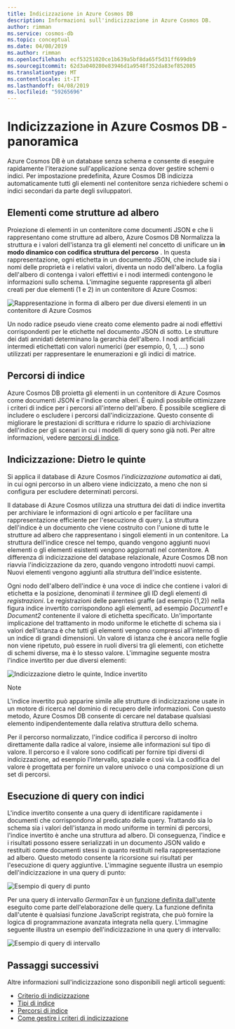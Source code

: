 ```yaml
---
title: Indicizzazione in Azure Cosmos DB
description: Informazioni sull'indicizzazione in Azure Cosmos DB.
author: rimman
ms.service: cosmos-db
ms.topic: conceptual
ms.date: 04/08/2019
ms.author: rimman
ms.openlocfilehash: ecf53251020ce1b639a5bf8da65f5d31ff699db9
ms.sourcegitcommit: 62d3a040280e83946d1a9548f352da83ef852085
ms.translationtype: MT
ms.contentlocale: it-IT
ms.lasthandoff: 04/08/2019
ms.locfileid: "59265696"
---
```

# <a name="indexing-in-azure-cosmos-db---overview"></a>Indicizzazione in Azure Cosmos DB - panoramica

Azure Cosmos DB è un database senza schema e consente di eseguire rapidamente l'iterazione sull'applicazione senza dover gestire schemi o indici. Per impostazione predefinita, Azure Cosmos DB indicizza automaticamente tutti gli elementi nel contenitore senza richiedere schemi o indici secondari da parte degli sviluppatori.

## <a name="items-as-trees"></a>Elementi come strutture ad albero

Proiezione di elementi in un contenitore come documenti JSON e che li rappresentano come strutture ad albero, Azure Cosmos DB Normalizza la struttura e i valori dell'istanza tra gli elementi nel concetto di unificare un **in modo dinamico con codifica struttura del percorso** . In questa rappresentazione, ogni etichetta in un documento JSON, che include sia i nomi delle proprietà e i relativi valori, diventa un nodo dell'albero. La foglia dell'albero di contenga i valori effettivi e i nodi intermedi contengono le informazioni sullo schema. L'immagine seguente rappresenta gli alberi creati per due elementi (1 e 2) in un contenitore di Azure Cosmos:

![Rappresentazione in forma di albero per due diversi elementi in un contenitore di Azure Cosmos](./media/index-overview/indexing-as-tree.png)

Un nodo radice pseudo viene creato come elemento padre ai nodi effettivi corrispondenti per le etichette nel documento JSON di sotto. Le strutture dei dati annidati determinano la gerarchia dell'albero. I nodi artificiali intermedi etichettati con valori numerici (per esempio, 0, 1, ....) sono utilizzati per rappresentare le enumerazioni e gli indici di matrice.

## <a name="index-paths"></a>Percorsi di indice

Azure Cosmos DB proietta gli elementi in un contenitore di Azure Cosmos come documenti JSON e l'indice come alberi. È quindi possibile ottimizzare i criteri di indice per i percorsi all'interno dell'albero. È possibile scegliere di includere o escludere i percorsi dall'indicizzazione. Questo consente di migliorare le prestazioni di scrittura e ridurre lo spazio di archiviazione dell'indice per gli scenari in cui i modelli di query sono già noti. Per altre informazioni, vedere [percorsi di indice](index-paths.md).

## <a name="indexing-under-the-hood"></a>Indicizzazione: Dietro le quinte

Si applica il database di Azure Cosmos *l'indicizzazione automatica* ai dati, in cui ogni percorso in un albero viene indicizzato, a meno che non si configura per escludere determinati percorsi.

Il database di Azure Cosmos utilizza una struttura dei dati di indice invertita per archiviare le informazioni di ogni articolo e per facilitare una rappresentazione efficiente per l'esecuzione di query. La struttura dell'indice è un documento che viene costruito con l'unione di tutte le strutture ad albero che rappresentano i singoli elementi in un contenitore. La struttura dell'indice cresce nel tempo, quando vengono aggiunti nuovi elementi o gli elementi esistenti vengono aggiornati nel contenitore. A differenza di indicizzazione del database relazionale, Azure Cosmos DB non riavvia l'indicizzazione da zero, quando vengono introdotti nuovi campi. Nuovi elementi vengono aggiunti alla struttura dell'indice esistente. 

Ogni nodo dell'albero dell'indice è una voce di indice che contiene i valori di etichetta e la posizione, denominati il *termine*e gli ID degli elementi di *registrazioni*. Le registrazioni delle parentesi graffe (ad esempio {1,2}) nella figura indice invertito corrispondono agli elementi, ad esempio *Document1* e *Document2* contenente il valore di etichetta specificato. Un'importante implicazione del trattamento in modo uniforme le etichette di schema sia i valori dell'istanza è che tutti gli elementi vengono compressi all'interno di un indice di grandi dimensioni. Un valore di istanza che è ancora nelle foglie non viene ripetuto, può essere in ruoli diversi tra gli elementi, con etichette di schemi diverse, ma è lo stesso valore. L'immagine seguente mostra l'indice invertito per due diversi elementi:

![Indicizzazione dietro le quinte, Indice invertito](./media/index-overview/inverted-index.png)

> [!NOTE]
> L'indice invertito può apparire simile alle strutture di indicizzazione usate in un motore di ricerca nel dominio di recupero delle informazioni. Con questo metodo, Azure Cosmos DB consente di cercare nel database qualsiasi elemento indipendentemente dalla relativa struttura dello schema.

Per il percorso normalizzato, l'indice codifica il percorso di inoltro direttamente dalla radice al valore, insieme alle informazioni sul tipo di valore. Il percorso e il valore sono codificati per fornire tipi diversi di indicizzazione, ad esempio l'intervallo, spaziale e così via. La codifica del valore è progettata per fornire un valore univoco o una composizione di un set di percorsi.

## <a name="querying-with-indexes"></a>Esecuzione di query con indici

L'indice invertito consente a una query di identificare rapidamente i documenti che corrispondono al predicato della query. Trattando sia lo schema sia i valori dell'istanza in modo uniforme in termini di percorsi, l'indice invertito è anche una struttura ad albero. Di conseguenza, l'indice e i risultati possono essere serializzati in un documento JSON valido e restituiti come documenti stessi in quanto restituiti nella rappresentazione ad albero. Questo metodo consente la ricorsione sui risultati per l'esecuzione di query aggiuntive. L'immagine seguente illustra un esempio dell'indicizzazione in una query di punto:  

![Esempio di query di punto](./media/index-overview/index-point-query.png)

Per una query di intervallo *GermanTax* è un [funzione definita dall'utente](stored-procedures-triggers-udfs.md#udfs) eseguito come parte dell'elaborazione delle query. La funzione definita dall'utente è qualsiasi funzione JavaScript registrata, che può fornire la logica di programmazione avanzata integrata nella query. L'immagine seguente illustra un esempio dell'indicizzazione in una query di intervallo:

![Esempio di query di intervallo](./media/index-overview/index-range-query.png)

## <a name="next-steps"></a>Passaggi successivi

Altre informazioni sull'indicizzazione sono disponibili negli articoli seguenti:

- [Criterio di indicizzazione](index-policy.md)
- [Tipi di indice](index-types.md)
- [Percorsi di indice](index-paths.md)
- [Come gestire i criteri di indicizzazione](how-to-manage-indexing-policy.md)
